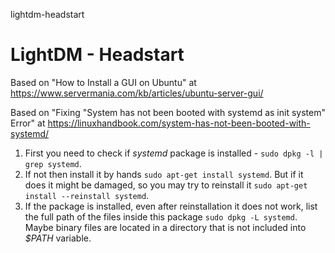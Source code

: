 lightdm-headstart
# LightDM - Headstart

Based on "How to Install a GUI on Ubuntu" at https://www.servermania.com/kb/articles/ubuntu-server-gui/

Based on "Fixing "System has not been booted with systemd as init system" Error" at https://linuxhandbook.com/system-has-not-been-booted-with-systemd/

1. First you need to check if *systemd* package is installed - ```sudo dpkg -l | grep systemd```.
2. If not then install it by hands ```sudo apt-get install systemd```. But if it does it might be damaged, so you may try to reinstall it ```sudo apt-get install --reinstall systemd```.
3. If the package is installed, even after reinstallation it does not work, list the full path of the files inside this package ```sudo dpkg -L systemd```. Maybe binary files are located in a directory that is not included into *$PATH* variable.
